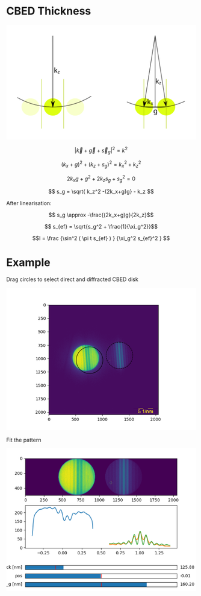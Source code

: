 # CBED Thickness

![](diagram.svg)

$$ | \vec{k} + \vec{g} + \vec{s}_g | ^2 =  k^2 $$

$$ (k_x + g)^2 + (k_z + s_g)^2 =  k_x^2 + k_z^2 $$

$$ 2 k_x g + g^2 + 2 k_z s_g + s_g^2 = 0 $$

$$  s_g = \sqrt{ k_z^2 -(2k_x+g)g} - k_z $$

After linearisation:

$$ s_g \approx -\frac{(2k_x+g)g}{2k_z}$$

$$ s_{ef} =  \sqrt{s_g^2 + \frac{1}{\xi_g^2}}$$

$$I = \frac {\sin^2 ( \pi  t  s_{ef} ) } {\xi_g^2 s_{ef}^2 }  $$


# Example

Drag circles to select direct and diffracted CBED disk

![](Image_calibration.png)


Fit the pattern

![](CBED_Fit_25.png)

